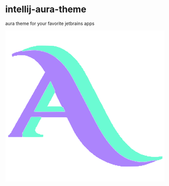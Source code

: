# intellij-aura-theme

aura theme for your favorite jetbrains apps

![1](./resources/META-INF/pluginicon.svg)
